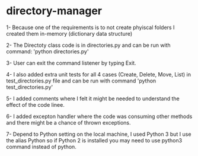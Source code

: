 # directory-manager
1- Because one of the requirements is to not create phyiscal folders I created them in-memory (dictionary data structure)

2- The Directoty class code is in directories.py and can be run with command: 'python directories.py'

3- User can exit the command listener by typing Exit.

4- I also added extra unit tests for all 4 cases (Create, Delete, Move, List) in test_directories.py file and can be run with command 'python test_directories.py'

5- I added comments where I felt it might be needed to understand the effect of the code linee.

6- I added excepton handler where the code was consuming other methods and there might be a chance of thrown exceptions.

7- Depend to Python setting on the local machine, I used Python 3 but I use the alias Python so if Python 2 is installed you may need to use python3 command instead of python.


